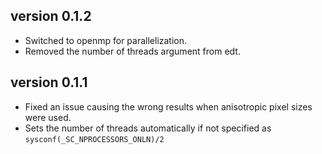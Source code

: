 ## version 0.1.2
- Switched to openmp for parallelization.
- Removed the number of threads argument from edt.

## version 0.1.1
- Fixed an issue causing the wrong results when anisotropic pixel
  sizes were used.
- Sets the number of threads automatically if not specified as `sysconf(_SC_NPROCESSORS_ONLN)/2`
